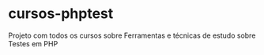 # cursos-phptest
Projeto com todos os cursos sobre Ferramentas e técnicas de estudo sobre Testes em PHP
